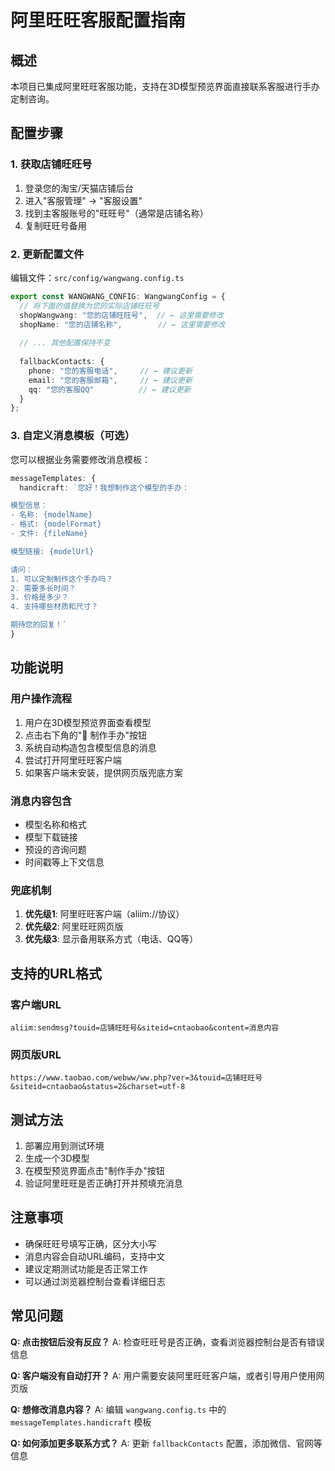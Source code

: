 # 阿里旺旺客服配置指南

## 概述

本项目已集成阿里旺旺客服功能，支持在3D模型预览界面直接联系客服进行手办定制咨询。

## 配置步骤

### 1. 获取店铺旺旺号

1. 登录您的淘宝/天猫店铺后台
2. 进入"客服管理" → "客服设置"
3. 找到主客服账号的"旺旺号"（通常是店铺名称）
4. 复制旺旺号备用

### 2. 更新配置文件

编辑文件：`src/config/wangwang.config.ts`

```typescript
export const WANGWANG_CONFIG: WangwangConfig = {
  // 将下面的值替换为您的实际店铺旺旺号
  shopWangwang: "您的店铺旺旺号",  // ← 这里需要修改
  shopName: "您的店铺名称",        // ← 这里需要修改
  
  // ... 其他配置保持不变
  
  fallbackContacts: {
    phone: "您的客服电话",     // ← 建议更新
    email: "您的客服邮箱",     // ← 建议更新
    qq: "您的客服QQ"          // ← 建议更新
  }
};
```

### 3. 自定义消息模板（可选）

您可以根据业务需要修改消息模板：

```typescript
messageTemplates: {
  handicraft: `您好！我想制作这个模型的手办：

模型信息：
- 名称: {modelName}
- 格式: {modelFormat}
- 文件: {fileName}

模型链接: {modelUrl}

请问：
1. 可以定制制作这个手办吗？
2. 需要多长时间？
3. 价格是多少？
4. 支持哪些材质和尺寸？

期待您的回复！`
}
```

## 功能说明

### 用户操作流程

1. 用户在3D模型预览界面查看模型
2. 点击右下角的"🎨 制作手办"按钮
3. 系统自动构造包含模型信息的消息
4. 尝试打开阿里旺旺客户端
5. 如果客户端未安装，提供网页版兜底方案

### 消息内容包含

- 模型名称和格式
- 模型下载链接
- 预设的咨询问题
- 时间戳等上下文信息

### 兜底机制

1. **优先级1**: 阿里旺旺客户端（aliim://协议）
2. **优先级2**: 阿里旺旺网页版
3. **优先级3**: 显示备用联系方式（电话、QQ等）

## 支持的URL格式

### 客户端URL
```
aliim:sendmsg?touid=店铺旺旺号&siteid=cntaobao&content=消息内容
```

### 网页版URL  
```
https://www.taobao.com/webww/ww.php?ver=3&touid=店铺旺旺号&siteid=cntaobao&status=2&charset=utf-8
```

## 测试方法

1. 部署应用到测试环境
2. 生成一个3D模型
3. 在模型预览界面点击"制作手办"按钮
4. 验证阿里旺旺是否正确打开并预填充消息

## 注意事项

- 确保旺旺号填写正确，区分大小写
- 消息内容会自动URL编码，支持中文
- 建议定期测试功能是否正常工作
- 可以通过浏览器控制台查看详细日志

## 常见问题

**Q: 点击按钮后没有反应？**
A: 检查旺旺号是否正确，查看浏览器控制台是否有错误信息

**Q: 客户端没有自动打开？**
A: 用户需要安装阿里旺旺客户端，或者引导用户使用网页版

**Q: 想修改消息内容？**
A: 编辑 `wangwang.config.ts` 中的 `messageTemplates.handicraft` 模板

**Q: 如何添加更多联系方式？**
A: 更新 `fallbackContacts` 配置，添加微信、官网等信息 